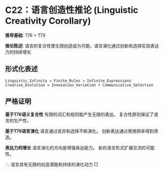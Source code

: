 # C22：语言创造性推论 (Linguistic Creativity Corollary)

**推导基础**: T76 + T79

**推论陈述**: 语言的复合性使无限创造成为可能，语言演化通过创新和选择实现表达力的持续增长

## 形式化表述
```
Linguistic_Infinity = Finite_Rules → Infinite_Expressions
Creative_Evolution = Innovation_Variation + Communicative_Selection
```

## 严格证明

**基于T76语义复合性**
有限的词汇和规则能产生无限的表达。
复合性原则保证了语言的生产性。

**基于T79语言演化**
语言通过变异和选择不断演化。
创新表达通过使用频率得到筛选。

**表达力的增长**
语言演化的方向是增强表达能力。
新的语言形式扩展交流的可能性。

∴ 语言具有无限的创造潜能和持续的演化动力 □